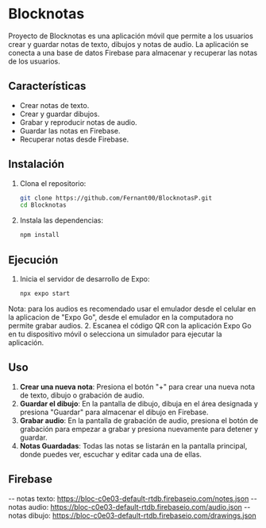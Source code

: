 # Blocknotas

Proyecto de Blocknotas es una aplicación móvil que permite a los usuarios crear y guardar notas de texto, dibujos y notas de audio. La aplicación se conecta a una base de datos Firebase para almacenar y recuperar las notas de los usuarios.

## Características

- Crear notas de texto.
- Crear y guardar dibujos.
- Grabar y reproducir notas de audio.
- Guardar las notas en Firebase.
- Recuperar notas desde Firebase.

## Instalación

1. Clona el repositorio:
    ```bash
    git clone https://github.com/Fernant00/BlocknotasP.git
    cd Blocknotas
    ```

2. Instala las dependencias:
    ```bash
    npm install
    ```

## Ejecución

1. Inicia el servidor de desarrollo de Expo:
    ```bash
    npx expo start
    ```
Nota: para los audios es recomendado usar el emulador desde el celular en la aplicacion de "Expo Go", desde el emulador en la computadora no permite grabar audios.
2. Escanea el código QR con la aplicación Expo Go en tu dispositivo móvil o selecciona un simulador para ejecutar la aplicación.
   
## Uso

1. **Crear una nueva nota**: Presiona el botón "+" para crear una nueva nota de texto, dibujo o grabación de audio.
2. **Guardar el dibujo**: En la pantalla de dibujo, dibuja en el área designada y presiona "Guardar" para almacenar el dibujo en Firebase.
3. **Grabar audio**: En la pantalla de grabación de audio, presiona el botón de grabación para empezar a grabar y presiona nuevamente para detener y guardar.
4. **Notas Guardadas**: Todas las notas se listarán en la pantalla principal, donde puedes ver, escuchar y editar cada una de ellas.

## Firebase
-- notas texto: https://bloc-c0e03-default-rtdb.firebaseio.com/notes.json
-- notas audio: https://bloc-c0e03-default-rtdb.firebaseio.com/audio.json
-- notas dibujo: https://bloc-c0e03-default-rtdb.firebaseio.com/drawings.json

